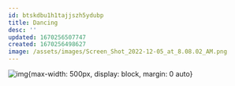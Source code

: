 ```yaml
---
id: btskdbu1h1tajjszh5ydubp
title: Dancing
desc: ''
updated: 1670256507747
created: 1670256498627
image: /assets/images/Screen_Shot_2022-12-05_at_8.08.02_AM.png
---
```


![img](/assets/images/Screen_Shot_2022-12-05_at_8.08.02_AM.png){max-width: 500px, display: block, margin: 0 auto}